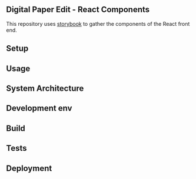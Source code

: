 
## Digital Paper Edit - React Components 
<!-- _One liner + link to confluence page_
_Screenshot of UI - optional_ -->
This repository uses [storybook](https://storybook.js.org) to gather the components of the React front end.

## Setup
<!-- _stack - optional_
_How to build and run the code/app_ -->

## Usage

## System Architecture
<!-- _High level overview of system architecture_ -->

## Development env
 <!-- _How to run the development environment_
_Coding style convention ref optional, eg which linter to use_
_Linting, github pre-push hook - optional_ -->

## Build
<!-- _How to run build_ -->

## Tests
<!-- _How to carry out tests_ -->

## Deployment
<!-- _How to deploy the code/app into test/staging/production_ -->